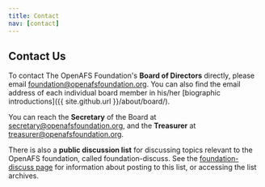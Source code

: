 ```yaml
---
title: Contact
nav: [contact]
---
```


##  Contact Us  ##

To contact The OpenAFS Foundation's **Board of Directors** directly, please email
<foundation@openafsfoundation.org>. You can also find the email address of each individual
board member in his/her [biographic introductions]({{ site.github.url }}/about/board/).

You can reach the **Secretary** of the Board at <secretary@openafsfoundation.org>, and the
**Treasurer** at <treasurer@openafsfoundation.org>.

There is also a **public discussion list** for discussing topics relevant to the
OpenAFS foundation, called foundation-discuss. See the [foundation-discuss
page](http://lists.openafs.org/mailman/listinfo/foundation-discuss) for
information about posting to this list, or accessing the list archives.
